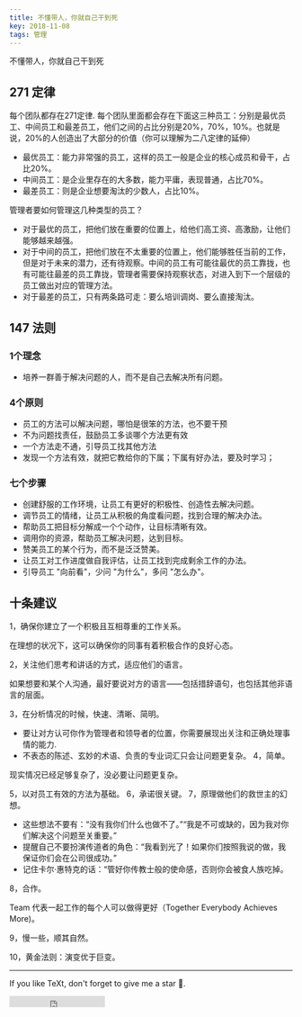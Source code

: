 ```yaml
---
title: 不懂带人，你就自己干到死
key: 2018-11-08
tags: 管理
---
```


不懂带人，你就自己干到死

<!--more-->
## 271 定律

每个团队都存在271定律. 每个团队里面都会存在下面这三种员工：分别是最优员工、中间员工和最差员工，他们之间的占比分别是20%，70%，10%。也就是说，20%的人创造出了大部分的价值（你可以理解为二八定律的延伸）

- 最优员工：能力非常强的员工，这样的员工一般是企业的核心成员和骨干，占比20%。
- 中间员工：是企业里存在的大多数，能力平庸，表现普通，占比70%。
- 最差员工：则是企业想要淘汰的少数人，占比10%。

管理者要如何管理这几种类型的员工？

- 对于最优的员工，把他们放在重要的位置上，给他们高工资、高激励，让他们能够越来越强。
- 对于中间的员工，把他们放在不太重要的位置上，他们能够胜任当前的工作，但是对于未来的潜力，还有待观察。中间的员工有可能往最优的员工靠拢，也有可能往最差的员工靠拢，管理者需要保持观察状态，对进入到下一个层级的员工做出对应的管理方法。
- 对于最差的员工，只有两条路可走：要么培训调岗、要么直接淘汰。

## 147 法则

### 1个理念

- 培养一群善于解决问题的人，而不是自己去解决所有问题。

### 4个原则

- 员工的方法可以解决问题，哪怕是很笨的方法，也不要干预
- 不为问题找责任，鼓励员工多谈哪个方法更有效
- 一个方法走不通，引导员工找其他方法
- 发现一个方法有效，就把它教给你的下属；下属有好办法，要及时学习；

### 七个步骤

- 创建舒服的工作环境，让员工有更好的积极性、创造性去解决问题。
- 调节员工的情绪，让员工从积极的角度看问题，找到合理的解决办法。
- 帮助员工把目标分解成一个个动作，让目标清晰有效。
- 调用你的资源，帮助员工解决问题，达到目标。
- 赞美员工的某个行为，而不是泛泛赞美。
- 让员工对工作进度做自我评估，让员工找到完成剩余工作的办法。
- 引导员工 "向前看"，少问 "为什么"，多问 "怎么办"。

## 十条建议

1，确保你建立了一个积极且互相尊重的工作关系。

在理想的状况下，这可以确保你的同事有着积极合作的良好心态。

2，关注他们思考和讲话的方式，适应他们的语言。

如果想要和某个人沟通，最好要说对方的语言——包括措辞语句，也包括其他非语言的层面。

3，在分析情况的时候，快速、清晰、简明。

- 要让对方认可你作为管理者和领导者的位置，你需要展现出关注和正确处理事情的能力.
- 不表态的陈述、玄妙的术语、负责的专业词汇只会让问题更复杂。
4，简单。

现实情况已经足够复杂了，没必要让问题更复杂。

5，以对员工有效的方法为基础。
6，承诺很关键。
7，原理做他们的救世主的幻想。

- 这些想法不要有：“没有我你们什么也做不了。”“我是不可或缺的，因为我对你们解决这个问题至关重要。”
- 提醒自己不要扮演传道者的角色：“我看到光了！如果你们按照我说的做，我保证你们会在公司很成功。”
- 记住卡尔·惠特克的话：“管好你传教士般的使命感，否则你会被食人族吃掉。

8，合作。

Team 代表一起工作的每个人可以做得更好（Together Everybody Achieves More)。

9，慢一些，顺其自然。

10，黄金法则：演变优于巨变。

---

If you like TeXt, don't forget to give me a star :star2:.

<iframe src="https://ghbtns.com/github-btn.html?user=kitian616&repo=jekyll-TeXt-theme&type=star&count=true" frameborder="0" scrolling="0" width="170px" height="20px"></iframe>
